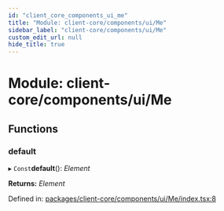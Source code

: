 ```yaml
---
id: "client_core_components_ui_me"
title: "Module: client-core/components/ui/Me"
sidebar_label: "client-core/components/ui/Me"
custom_edit_url: null
hide_title: true
---
```


# Module: client-core/components/ui/Me

## Functions

### default

▸ `Const`**default**(): *Element*

**Returns:** *Element*

Defined in: [packages/client-core/components/ui/Me/index.tsx:8](https://github.com/xr3ngine/xr3ngine/blob/5a0f83ed8/packages/client-core/components/ui/Me/index.tsx#L8)
